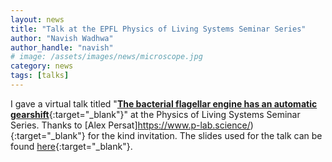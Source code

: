 ```yaml
---
layout: news
title: "Talk at the EPFL Physics of Living Systems Seminar Series"
author: "Navish Wadhwa"
author_handle: "navish"
# image: /assets/images/news/microscope.jpg
category: news
tags: [talks]
---
```

I gave a virtual talk titled "[**The bacterial flagellar engine has an automatic gearshift**](https://navishwadhwa.com/slides/3-epfl/#/){:target="_blank"}" at the Physics of Living Systems Seminar Series. Thanks to [Alex Persat]https://www.p-lab.science/){:target="_blank"} for the kind invitation. The slides used for the talk can be found [here](https://navishwadhwa.com/slides/3-epfl/#/){:target="_blank"}.
